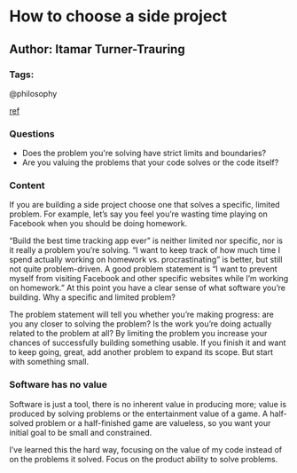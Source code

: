 # How to choose a side project

## Author: Itamar Turner-Trauring

### Tags: 

@philosophy

[ref](https://codewithoutrules.com/2016/09/09/side-projects/)

### Questions

- Does the problem you're solving have strict limits and boundaries?
- Are you valuing the problems that your code solves or the code itself?

### Content

If you are building a side project choose one that solves a specific, limited problem. For example, let’s say you feel you’re wasting time playing on Facebook when you should be doing homework.

“Build the best time tracking app ever” is neither limited nor specific, nor is it really a problem you’re solving.
“I want to keep track of how much time I spend actually working on homework vs. procrastinating” is better, but still not quite problem-driven.
A good problem statement is “I want to prevent myself from visiting Facebook and other specific websites while I’m working on homework.” At this point you have a clear sense of what software you’re building.
Why a specific and limited problem?

The problem statement will tell you whether you’re making progress: are you any closer to solving the problem? Is the work you’re doing actually related to the problem at all?
By limiting the problem you increase your chances of successfully building something usable. If you finish it and want to keep going, great, add another problem to expand its scope. But start with something small.

### Software has no value

Software is just a tool, there is no inherent value in producing more; value is produced by solving problems or the entertainment value of a game. A half-solved problem or a half-finished game are valueless, so you want your initial goal to be small and constrained.

I’ve learned this the hard way, focusing on the value of my code instead of on the problems it solved.  Focus on the product ability to solve problems.